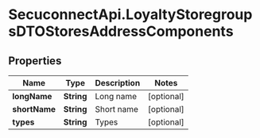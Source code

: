 # SecuconnectApi.LoyaltyStoregroupsDTOStoresAddressComponents

## Properties
Name | Type | Description | Notes
------------ | ------------- | ------------- | -------------
**longName** | **String** | Long name | [optional] 
**shortName** | **String** | Short name | [optional] 
**types** | **String** | Types | [optional] 


